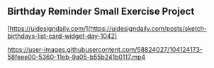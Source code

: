 ## Birthday Reminder Small Exercise Project

[https://uidesigndaily.com/](https://uidesigndaily.com/posts/sketch-birthdays-list-card-widget-day-1042)

https://user-images.githubusercontent.com/58824027/104124173-58feee00-5360-11eb-9a05-b55b241b0117.mp4
